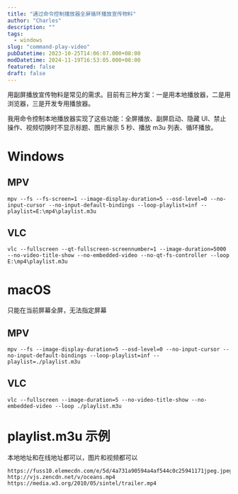 ```yaml
---
title: "通过命令控制播放器全屏循环播放宣传物料"
author: "Charles"
description: ""
tags:
  - windows
slug: "command-play-video"
pubDatetime: 2023-10-25T14:06:07.000+08:00
modDatetime: 2024-11-19T16:53:05.000+08:00
featured: false
draft: false
---
```


用副屏播放宣传物料是常见的需求。目前有三种方案：一是用本地播放器，二是用浏览器，三是开发专用播放器。

我用命令控制本地播放器实现了这些功能：全屏播放、副屏启动、隐藏 UI、禁止操作、视频切换时不显示标题、图片展示 5 秒、播放 m3u 列表、循环播放。

# Windows
## MPV
```
mpv --fs --fs-screen=1 --image-display-duration=5 --osd-level=0 --no-input-cursor --no-input-default-bindings --loop-playlist=inf --playlist=E:\mp4\playlist.m3u
```

## VLC
```
vlc --fullscreen --qt-fullscreen-screennumber=1 --image-duration=5000 --no-video-title-show --no-embedded-video --no-qt-fs-controller --loop E:\mp4\playlist.m3u
```

# macOS
只能在当前屏幕全屏，无法指定屏幕
## MPV
```
mpv --fs --image-display-duration=5 --osd-level=0 --no-input-cursor --no-input-default-bindings --loop-playlist=inf --playlist=./playlist.m3u
```

## VLC
```
vlc --fullscreen --image-duration=5 --no-video-title-show --no-embedded-video --loop ./playlist.m3u
```

# playlist.m3u 示例
本地地址和在线地址都可以，图片和视频都可以
```
https://fuss10.elemecdn.com/e/5d/4a731a90594a4af544c0c25941171jpeg.jpeg
http://vjs.zencdn.net/v/oceans.mp4
https://media.w3.org/2010/05/sintel/trailer.mp4
```